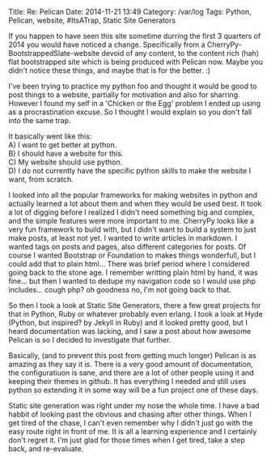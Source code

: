 Title: Re: Pelican
Date: 2014-11-21 13:49
Category: /var/log
Tags: Python, Pelican, website, #ItsATrap, Static Site Generators


If you happen to have seen this site sometime durring the first 3 quarters of 2014 you would have noticed a change. Specifically from a CherryPy-BootstrappedSlate-website devoid of any content, to the content rich (hah) flat bootstrapped site which is being produced with Pelican now. Maybe you didn't notice these things, and maybe that is for the better. :)

I've been trying to practice my python foo and thought it would be good to post things to a website, partially for motivation and also for sharring. However I found my self in a 'Chicken or the Egg' problem I ended up using as a procrastination excuse. So I thought I would explain so you don't fall into the same trap.

It basically went like this:  
A) I want to get better at python.  
B) I should have a website for this.  
C) My website should use python.  
D) I do not currently have the specific python skills to make the website I want, from scratch.  

I looked into all the popular frameworks for making websites in python and actually learned a lot about them and when they would be used best. It took a lot of digging before I realized I didn't need something big and complex, and the simple features were more important to me. CherryPy looks like a very fun framework to build with, but I didn't want to build a system to just make posts, at least not yet. I wanted to write articles in markdown. I wanted tags on posts and pages, also different categories for posts. Of course I wanted Bootstrap or Foundation to makes things wonderfull, but I could add that to plain html... There was brief period where I considered going back to the stone age. I remember writting plain html by hand, it was fine... but then I wanted to dedupe my navigation code so I would use php includes... cough php? oh goodness no, I'm not going back to that.

So then I took a look at Static Site Generators, there a few great projects for that in Python, Ruby or whatever probably even erlang. I took a look at Hyde (Python, but inspired? by Jekyll in Ruby) and it looked pretty good, but I heard documentation was lacking, and I saw a post about how awesome Pelican is so I decided to investigate that further.

Basically, (and to prevent this post from getting much longer) Pelican is as amazing as they say it is. There is a very good amount of documentation, the configuratiuon is sane, and there are a lot of other people using it and keeping their themes in github. It has everything I needed and still uses python so extending it in some way will be a fun project one of these days.

Static site generation was right under my nose the whole time. I have a bad habbit of looking past the obvious and chasing after other things. When I get tired of the chase, I can't even remember why I didn't just go with the easy route right in front of me. It is all a learning experience and I certainly don't regret it. I'm just glad for those times when I get tired, take a step back, and re-evaluate.
